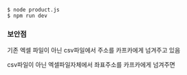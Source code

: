 ```shell
$ node product.js
$ npm run dev
```

### 보안점
기존 엑셀 파일이 아닌 csv파일에서 주소를 카프카에게 넘겨주고 있음

csv파일이 아닌 엑셀파일자체에서 좌표주소를 카프카에게 넘겨주면 




